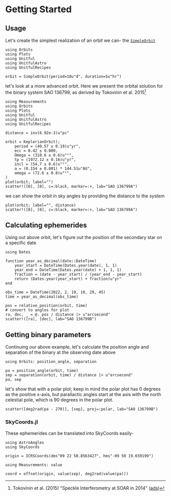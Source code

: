
# Getting Started

## Usage

Let's create the simplest realization of an orbit we can- the [`SimpleOrbit`](@ref)

```@example simple
using Orbits
using Plots
using Unitful
using UnitfulAstro
using UnitfulRecipes

orbit = SimpleOrbit(period=10u"d", duration=5u"hr")
```

let's look at a more advanced orbit. Here we present the orbital solution for the binary system SAO 136799, as derived by Tokovinin et al. 2015[^1]

```@example kep
using Measurements
using Orbits
using Plots
using Unitful
using UnitfulAstro
using UnitfulRecipes

distance = inv(6.92e-3)u"pc"

orbit = KeplerianOrbit(;
    period = (40.57 ± 0.19)u"yr",
    ecc = 0.42 ± 0.009,
    Omega = (318.6 ± 0.6)u"°",
    tp = (1972.12 ± 0.16)u"yr",
    incl = (54.7 ± 0.6)u"°",
    a = (0.154 ± 0.001) * 144.51u"AU",
    omega = (72.6 ± 0.8)u"°",
)
plot(orbit; label="")
scatter!([0], [0], c=:black, marker=:+, lab="SAO 136799A")
```

we can show the orbit in sky angles by providing the distance to the system

```@example kep
plot(orbit; label="", distance)
scatter!([0], [0], c=:black, marker=:+, lab="SAO 136799A")
```

## Calculating ephemerides

Using out above orbit, let's figure out the position of the secondary star on a specific date

```@example kep
using Dates

function year_as_decimal(date::DateTime)
    year_start = DateTime(Dates.year(date), 1, 1)
    year_end = DateTime(Dates.year(date) + 1, 1, 1)
    fraction = (date - year_start) / (year_end - year_start)
    return (Dates.year(year_start) + fraction)u"yr"
end

obs_time = DateTime(2022, 2, 19, 10, 29, 45)
time = year_as_decimal(obs_time)
```

```@example kep
pos = relative_position(orbit, time)
# convert to angles for plot
ra, dec, _ = @. pos / distance |> u"arcsecond"
scatter!([ra], [dec], lab="SAO 136799B")
```

## Getting binary parameters

Continuing our above example, let's calculate the position angle and separation of the binary at the observing date above

```@example kep
using Orbits: position_angle, separation

pa = position_angle(orbit, time)
sep = separation(orbit, time) / distance |> u"arcsecond"
pa, sep
```

let's show that with a polar plot; keep in mind the polar plot has 0 degrees as the positive x-axis, but parallactic angles start at the axis with the north celestial pole, which is 90 degrees in the polar plot.

```@example kep
scatter([deg2rad(pa - 270)], [sep], proj=:polar, lab="SAO 136799B")
```

### SkyCoords.jl

These ephemerides can be translated into SkyCoords easily-

```@example kep
using AstroAngles
using SkyCoords

origin = ICRSCoords(dms"09 22 50.8563427", hms"-09 50 19.659199")
```

```@example kep
using Measurements: value

coord = offset(origin, value(sep), deg2rad(value(pa)))
```


[^1]: Tokovinin et al. (2015) "Speckle Interferometry at SOAR in 2014" ([ads](https://ui.adsabs.harvard.edu/abs/2015AJ....150...50T))